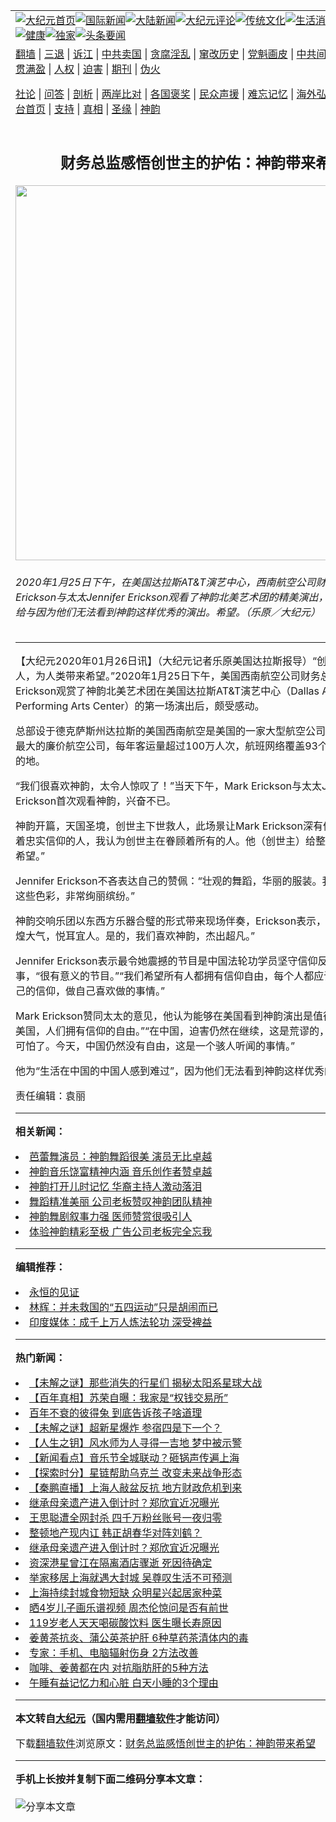 <a name="1" id="1" target="_blank"></a><span id="1"></span>
<table align=center border="0"><tr><td colspan="2" VALIGN=TOP><a href="https://github.com/focbmg344/djy/blob/master/gb/nf1351518.md#1"><img src="https://raw.githubusercontent.com/focbmg344/www/master/t/djy/1.jpg" title="大纪元首页" alt="大纪元首页"></a><a href="https://github.com/focbmg344/djy/blob/master/gb/n24hr.md#1"><img src="https://raw.githubusercontent.com/focbmg344/www/master/t/djy/3.jpg" title="国际新闻" alt="国际新闻"></a><a href="https://github.com/focbmg344/djy/blob/master/gb/nsc413.md#1"><img src="https://raw.githubusercontent.com/focbmg344/www/master/t/djy/4.jpg" title="大陆新闻" alt="大陆新闻"></a><a href="https://github.com/focbmg344/djy/blob/master/gb/news392.md#1"><img src="https://raw.githubusercontent.com/focbmg344/www/master/t/djy/5.jpg" title="大纪元评论" alt="大纪元评论"></a><a href="https://github.com/focbmg344/djy/blob/master/gb/news2007.md#1"><img src="https://raw.githubusercontent.com/focbmg344/www/master/t/djy/6.jpg" title="传统文化" alt="传统文化"></a><a href="https://github.com/focbmg344/djy/blob/master/gb/news2008.md#1"><img src="https://raw.githubusercontent.com/focbmg344/www/master/t/djy/7.jpg" title="生活消费" alt="生活消费"></a><a href="https://github.com/focbmg344/djy/blob/master/gb/ncyule.md#1"><img src="https://raw.githubusercontent.com/focbmg344/www/master/t/djy/8.jpg" title="娱乐休闲" alt="娱乐休闲"></a><a href="https://github.com/focbmg344/djy/blob/master/gb/nsc1002.md#1"><img src="https://raw.githubusercontent.com/focbmg344/www/master/t/djy/9.jpg" title="健康" alt="健康"></a><a href="https://github.com/focbmg344/djy/blob/master/gb/nf6092.md#1"><img src="https://raw.githubusercontent.com/focbmg344/www/master/t/djy/10a.jpg" title="独家" alt="独家"></a><a href="https://github.com/focbmg344/djy/blob/master/gb/nf4514.md#1"><img src="https://raw.githubusercontent.com/focbmg344/www/master/t/djy/12a.jpg" title="头条要闻" alt="头条要闻"></a></td></tr>
<tr><td colspan="2" VALIGN=TOP><a target="_blank" href="https://github.com/focbmg344/www/blob/master/README.md?zsrh#1">翻墙</a> | <a target="_blank" href="https://github.com/focbmg344/djy/blob/master/gb/nf5657.md#1">三退</a> | <a target="_blank" href="https://github.com/focbmg344/djy/blob/master/gb/nf6124.md#1">诉江</a> | <a target="_blank" href="https://github.com/focbmg344/djy/blob/master/gb/nf1176117.md#1">中共卖国</a> | <a target="_blank" href="https://github.com/focbmg344/djy/blob/master/gb/nf5773.md#1">贪腐淫乱</a> | <a target="_blank" href="https://github.com/focbmg344/djy/blob/master/gb/nf1176115.md#1">窜改历史</a> | <a target="_blank" href="https://github.com/focbmg344/djy/blob/master/gb/nf1176107.md#1">党魁画皮</a> | <a target="_blank" href="https://github.com/focbmg344/djy/blob/master/gb/nf1320400.md#1">中共间谍</a> | <a target="_blank" href="https://github.com/focbmg344/djy/blob/master/gb/nf1176114.md#1">破坏传统</a> | <a target="_blank" href="https://github.com/focbmg344/ntdtv/blob/master/gb/prog447_1.md#1">恶贯满盈</a> | <a target="_blank" href="https://github.com/focbmg344/djy/blob/master/gb/ncid278.md#1">人权</a> | <a target="_blank" href="https://github.com/focbmg344/djy/blob/master/gb/nf1176111.md#1">迫害</a> | <a target="_blank" href="https://gitlab.com/szzdlab/mh-qikan/blob/master/README.md#1">期刊</a> | <a target="_blank" href="https://github.com/focbmg344/djy/blob/master/gb/nf5562.md#1">伪火</a></p><p><a target="_blank" href="https://github.com/focbmg344/djy/blob/master/gb/9p.md#1">社论</a> | <a target="_blank" href="https://github.com/focbmg344/djy/blob/master/gb/nf4378.md#1">问答</a> | <a target="_blank" href="https://github.com/focbmg344/djy/blob/master/gb/nf5792.md#1">剖析</a> | <a target="_blank" href="https://github.com/focbmg344/djy/blob/master/gb/nf5735.md#1">两岸比对</a> | <a target="_blank" href="https://github.com/focbmg344/djy/blob/master/gb/nf6119.md#1">各国褒奖</a> | <a target="_blank" href="https://github.com/focbmg344/djy/blob/master/gb/nf6120.md#1">民众声援</a> | <a target="_blank" href="https://github.com/focbmg344/djy/blob/master/gb/nf1188594.md#1">难忘记忆</a> | <a target="_blank" href="https://github.com/focbmg344/djy/blob/master/gb/nf3180.md#1">海外弘传</a> | <a target="_blank" href="https://github.com/focbmg344/djy/blob/master/gb/nf5410.md#1">万人上访</a> | <a target="_blank" href="https://github.com/focbmg344/www/blob/master/README.md?zsrh#1">平台首页</a> | <a target="_blank" href="https://github.com/focbmg344/djy/blob/master/gb/nf4386.md#1">支持</a> | <a target="_blank" href="https://github.com/focbmg344/djy/blob/master/gb/nf4389.md#1">真相</a> | <a target="_blank" href="https://github.com/focbmg344/djy/blob/master/gb/nf5790.md#1">圣缘</a> | <a target="_blank" href="https://github.com/focbmg344/djy/blob/master/gb/nf4786.md#1">神韵</a></td></tr>
<tr><td VALIGN=TOP width="626"><h2 align=center>财务总监感悟创世主的护佑：神韵带来希望</h2>
<img width="600" src="https://i.epochtimes.com/assets/uploads/2020/01/200125190312976-600x400.jpg" />
<h6>2020年1月25日下午，在美国达拉斯AT&T演艺中心，西南航空公司财务总监Mark Erickson与太太Jennifer Erickson观看了神韵北美艺术团的精美演出，他们盛赞神韵给与因为他们无法看到神韵这样优秀的演出。希望。（乐原／大纪元）
</h6>
<hr>
	<p>【大纪元2020年01月26日讯】（大纪元记者乐原美国达拉斯报导）“创世主下世救人，为人类带来希望。”2020年1月25日下午，美国西南航空公司财务总监Mark Erickson观赏了<ahref="https://github.com/focbmg344/djy/blob/master/gb/tag/%E7%A5%9E%E9%9F%B5.md#1">神韵</a>北美艺术团在<ahref="https://github.com/focbmg344/djy/blob/master/gb/tag/%E7%BE%8E%E5%9B%BD%E8%BE%BE%E6%8B%89%E6%96%AFatt%E6%BC%94%E8%89%BA%E4%B8%AD%E5%BF%83.md#1">美国达拉斯AT&amp;T演艺中心</a>（Dallas AT&amp;T Performing Arts Center）的第一场演出后，颇受感动。</p>
<p>总部设于德克萨斯州达拉斯的美国西南航空是美国的一家大型航空公司，也是全世界最大的廉价航空公司，每年客运量超过100万人次，航班网络覆盖93个国内和国际目的地。</p>
<p>“我们很喜欢<ahref="https://github.com/focbmg344/djy/blob/master/gb/tag/%E7%A5%9E%E9%9F%B5.md#1">神韵</a>，太令人惊叹了！”当天下午，Mark Erickson与太太Jennifer Erickson首次观看神韵，兴奋不已。</p>
<p>神韵开篇，天国圣境，创世主下世救人，此场景让Mark Erickson深有体悟，“作为有着忠实信仰的人，我认为创世主在眷顾着所有的人。他（创世主）给整个世界带来了希望。”</p>
<p>Jennifer Erickson不吝表达自己的赞佩：“壮观的<ahref="https://github.com/focbmg344/djy/blob/master/gb/tag/%E8%88%9E%E8%B9%88.md#1">舞蹈</a>，华丽的服装。我真的很喜欢这些色彩，非常绚丽缤纷。”</p>
<p>神韵交响乐团以东西方乐器合璧的形式带来现场伴奏，Erickson表示，“神韵音乐辉煌大气，悦耳宜人。是的，我们喜欢神韵，杰出超凡。”</p>
<p>Jennifer Erickson表示最令她震撼的节目是中国法轮功学员坚守信仰反迫害的故事，“很有意义的节目。”“我们希望所有人都拥有<ahref="https://github.com/focbmg344/djy/blob/master/gb/tag/%E4%BF%A1%E4%BB%B0%E8%87%AA%E7%94%B1.md#1">信仰自由</a>，每个人都应该能够尊崇自己的信仰，做自己喜欢做的事情。”</p>
<p>Mark Erickson赞同太太的意见，他认为能够在美国看到神韵演出是值得庆幸的，“在美国，人们拥有信仰的自由。”“在中国，迫害仍然在继续，这是荒谬的，令人悲痛，太可怕了。今天，中国仍然没有自由，这是一个骇人听闻的事情。”</p>
<p>他为“生活在中国的中国人感到难过”，因为他们无法看到神韵这样优秀的演出。</p>
<p>责任编辑：袁丽</p>
	
<hr>


<strong>相关新闻：</strong>
<li><a href="https://github.com/focbmg344/djy/blob/master/gb/20/1/25/n11819738.md#1">芭蕾舞演员：神韵舞蹈很美 演员无比卓越</a></li>
<li><a href="https://github.com/focbmg344/djy/blob/master/gb/20/1/25/n11819791.md#1">神韵音乐饶富精神内涵 音乐创作者赞卓越</a></li>
<li><a href="https://github.com/focbmg344/djy/blob/master/gb/20/1/25/n11819919.md#1">神韵打开儿时记忆 华裔主持人激动落泪</a></li>
<li><a href="https://github.com/focbmg344/djy/blob/master/gb/20/1/25/n11820231.md#1">舞蹈精准美丽 公司老板赞叹神韵团队精神</a></li>
<li><a href="https://github.com/focbmg344/djy/blob/master/gb/20/1/25/n11820487.md#1">神韵舞剧叙事力强 医师赞赏很吸引人</a></li>
<li><a href="https://github.com/focbmg344/djy/blob/master/gb/20/1/25/n11820544.md#1">体验神韵精彩至极 广告公司老板完全忘我</a></li>
<hr>


<strong>编辑推荐：</strong>
<li><a href="https://github.com/upjkzu3674/www/blob/master/README.md?dfh#9" target="_blank">永恒的见证</a></li><li><a href="https://github.com/tsiac2612/djy/blob/master/gb/18/5/2/n10356748.md#1" target="_blank">林辉：并未救国的“五四运动”只是胡闹而已</a></li><li><a href="https://github.com/upjkzu3674/djy/blob/master/gb/18/10/27/n10812623.md#1" target="_blank">印度媒体：成千上万人炼法轮功 深受裨益</a></li>
<hr>

<strong>热门新闻：</strong>
<li><a href="https://github.com/focbmg344/djy/blob/master/gb/22/4/24/n13719569.md#1">【未解之谜】那些消失的行星们 揭秘太阳系星球大战</a></li>
<li><a href="https://github.com/focbmg344/djy/blob/master/gb/22/4/15/n13712701.md#1">【百年真相】苏荣自曝：我家是“权钱交易所”</a></li>
<li><a href="https://github.com/focbmg344/djy/blob/master/gb/22/4/26/n13721269.md#1">百年不衰的彼得兔 到底告诉孩子啥道理</a></li>
<li><a href="https://github.com/focbmg344/djy/blob/master/gb/22/4/22/n13717306.md#1">【未解之谜】超新星爆炸 参宿四是下一个？</a></li>
<li><a href="https://github.com/focbmg344/djy/blob/master/gb/22/4/21/n13716903.md#1">【人生之钥】风水师为人寻得一吉地 梦中被示警</a></li>
<li><a href="https://github.com/focbmg344/djy/blob/master/gb/22/4/28/n13722662.md#1">【新闻看点】音乐节全城联动？砸锅声传遍上海</a></li>
<li><a href="https://github.com/focbmg344/djy/blob/master/gb/22/4/26/n13721296.md#1">【探索时分】星链帮助乌克兰 改变未来战争形态</a></li>
<li><a href="https://github.com/focbmg344/djy/blob/master/gb/22/4/28/n13722844.md#1">【秦鹏直播】上海人敲盆反抗 地方财政危机到来</a></li>
<li><a href="https://github.com/focbmg344/djy/blob/master/gb/22/4/26/n13721295.md#1">继承母亲遗产进入倒计时？郑欣宜近况曝光</a></li>
<li><a href="https://github.com/focbmg344/djy/blob/master/gb/22/4/27/n13721941.md#1">王思聪遭全网封杀 四千万粉丝账号一夜归零</a></li>
<li><a href="https://github.com/focbmg344/djy/blob/master/gb/22/4/27/n13721863.md#1">整顿地产现内讧 韩正胡春华对阵刘鹤？</a></li>
<li><a href="https://github.com/focbmg344/djy/blob/master/gb/22/4/26/n13721295.md#1">继承母亲遗产进入倒计时？郑欣宜近况曝光</a></li>
<li><a href="https://github.com/focbmg344/djy/blob/master/gb/22/4/27/n13721952.md#1">资深港星曾江在隔离酒店骤逝 死因待确定</a></li>
<li><a href="https://github.com/focbmg344/djy/blob/master/gb/22/4/27/n13721353.md#1">举家移居上海就遇大封城 吴尊叹生活不可预测</a></li>
<li><a href="https://github.com/focbmg344/djy/blob/master/gb/22/4/27/n13722041.md#1">上海持续封城食物短缺 众明星兴起居家种菜</a></li>
<li><a href="https://github.com/focbmg344/djy/blob/master/gb/22/4/27/n13721984.md#1">晒4岁儿子画乐谱视频 周杰伦惊问是否有前世</a></li>
<li><a href="https://github.com/focbmg344/djy/blob/master/gb/22/4/27/n13721404.md#1">119岁老人天天喝碳酸饮料 医生曝长寿原因</a></li>
<li><a href="https://github.com/focbmg344/djy/blob/master/gb/22/4/25/n13720278.md#1">姜黄茶抗炎、蒲公英茶护肝 6种草药茶清体内的毒</a></li>
<li><a href="https://github.com/focbmg344/djy/blob/master/gb/22/4/26/n13721029.md#1">专家：手机、电脑辐射伤身 2方法改善</a></li>
<li><a href="https://github.com/focbmg344/djy/blob/master/gb/22/4/25/n13720269.md#1">咖啡、姜黄都在内 对抗脂肪肝的5种方法</a></li>
<li><a href="https://github.com/focbmg344/djy/blob/master/gb/22/4/22/n13717773.md#1">午睡有益记忆力和心脏 白天小睡的3个理由</a></li>
<hr>

<strong>本文转自<a href="https://www.epochtimes.com">大纪元</a>（国内需用<a href="https://github.com/focbmg344/www/blob/master/README.md#8">翻墙软件</a>才能访问）</strong><p>下载<a href="https://github.com/focbmg344/www/blob/master/README.md#8">翻墙软件</a>浏览原文：<a href="https://www.epochtimes.com/gb/20/1/25/n11821527.htm">财务总监感悟创世主的护佑：神韵带来希望</a></p><hr>

<strong>手机上长按并复制下面二维码分享本文章：</strong><br><br><img src="https://chart.apis.google.com/chart?cht=qr&chs=240x240&choe=UTF-8&chld=M|2&chl=https://github.com/focbmg344/djy/blob/master/gb/20/1/25/n11821527.md%231" title="分享本文章"></td><td VALIGN=TOP><a href="https://github.com/focbmg344/djy/blob/master/gb/16/1/21/n4622075.md?dfh#1" target="_blank"><img src="https://raw.githubusercontent.com/focbmg344/djy/master/gb/300/wei-f1.jpg" title="中共的伪火骗局"  alt="中共的伪火骗局"></a><br><a href="https://github.com/focbmg344/www/blob/master/README.md?dfh#9" target="_blank"><img src="https://raw.githubusercontent.com/focbmg344/djy/master/gb/300/yong-h.jpg" title="永恒的见证"  alt="永恒的见证"></a><br><a href="https://github.com/focbmg344/djy/blob/master/gb/13/9/29/n3974789.md?dfh#1" target="_blank"><img src="https://raw.githubusercontent.com/focbmg344/djy/master/gb/300/shang-lnz.jpg" title="善良女子被中共投男牢"  alt="善良女子被中共投男牢"></a><br><a href="https://github.com/focbmg344/djy/blob/master/gb/16/3/16/n4663449.md?dfh#1" target="_blank"><img src="https://raw.githubusercontent.com/focbmg344/djy/master/gb/300/huo-z3.jpg" title="警卫目击活摘器官"  alt="警卫目击活摘器官"></a><br><a href="https://github.com/focbmg344/djy/blob/master/gb/16/8/7/n8177641.md?dfh#1" target="_blank"><img src="https://raw.githubusercontent.com/focbmg344/djy/master/gb/300/huo-z4.jpg" title="证人描述活摘恐怖"  alt="证人描述活摘恐怖"></a><br><a href="https://github.com/focbmg344/djy/blob/master/gb/10/4/19/n2881569.md?dfh#1" target="_blank"><img src="https://raw.githubusercontent.com/focbmg344/djy/master/gb/300/huo-z1.jpg" title="揭开活摘器官黑幕"  alt="揭开活摘器官黑幕"></a><br><a href="https://github.com/focbmg344/djy/blob/master/gb/10/11/7/n3077476.md?dfh#1" target="_blank"><img src="https://raw.githubusercontent.com/focbmg344/djy/master/gb/300/ma-ks.jpg" title="马克思的成魔之路"  alt="马克思的成魔之路"></a><br><a href="https://github.com/focbmg344/djy/blob/master/gb/14/6/9/n4173977.md?dfh#1" target="_blank"><img src="https://raw.githubusercontent.com/focbmg344/djy/master/gb/300/chang-zs.jpg" title="藏字石 蕴天机"  alt="藏字石 蕴天机"></a><br><a href="https://github.com/focbmg344/djy/blob/master/gb/18/5/10/n10381511.md?dfh#1" target="_blank"><img src="https://raw.githubusercontent.com/focbmg344/djy/master/gb/300/st1.jpg" title="关注三亿人三退"  alt="关注三亿人三退"></a><br><a href="https://github.com/focbmg344/djy/blob/master/gb/18/3/21/n10237682.md?dfh#1" target="_blank"><img src="https://raw.githubusercontent.com/focbmg344/djy/master/gb/300/jie-t.jpg" title="解体中共复兴中华"  alt="解体中共复兴中华"></a><br><a href="https://github.com/focbmg344/djy/blob/master/gb/9/2/9/n2422991.md?dfh#1" target="_blank"><img src="https://raw.githubusercontent.com/focbmg344/djy/master/gb/300/gao-zs.jpg" title="中共迫害良心律师"  alt="中共迫害良心律师"></a><br><a href="https://github.com/focbmg344/djy/blob/master/gb/18/12/9/n10900044.md?dfh#1" target="_blank"><img src="https://raw.githubusercontent.com/focbmg344/djy/master/gb/300/sj1.jpg" title="三百多万人举报江泽民"  alt="三百多万人举报江泽民"></a><br><a href="https://github.com/focbmg344/djy/blob/master/gb/18/8/28/n10672014.md?dfh#1" target="_blank"><img src="https://raw.githubusercontent.com/focbmg344/djy/master/gb/300/sj2.jpg" title="这些官员为何起诉江泽民"  alt="这些官员为何起诉江泽民"></a><br><a href="https://github.com/focbmg344/djy/blob/master/gb/8/12/18/n2367165.md?dfh#1" target="_blank"><img src="https://raw.githubusercontent.com/focbmg344/djy/master/gb/300/liangan.jpg" title="海峡两岸的强烈对比"  alt="海峡两岸的强烈对比"></a><br><a href="https://github.com/focbmg344/djy/blob/master/gb/15/12/10/n4593139.md?dfh#1" target="_blank"><img src="https://raw.githubusercontent.com/focbmg344/djy/master/gb/300/jia-ndzl.jpg" title="加拿大总理的贺信"  alt="加拿大总理的贺信"></a><br><a href="https://github.com/focbmg344/djy/blob/master/gb/11/6/17/n3289382.md?dfh#1" target="_blank"><img src="https://raw.githubusercontent.com/focbmg344/djy/master/gb/300/xiao-wd.jpg" title="探寻真相兼听则明"  alt="探寻真相兼听则明"></a><br><a href="https://github.com/focbmg344/djy/blob/master/gb/18/10/27/n10812623.md?dfh#1" target="_blank"><img src="https://raw.githubusercontent.com/focbmg344/djy/master/gb/300/yindu.jpg" title="印度媒体报道东方"  alt="印度媒体报道东方"></a><br><a href="https://github.com/focbmg344/djy/blob/master/gb/18/6/9/n10469652.md?dfh#1" target="_blank"><img src="https://raw.githubusercontent.com/focbmg344/djy/master/gb/300/xie-j.jpg" title="不一样的海外校园"  alt="不一样的海外校园"></a><br><a href="https://github.com/focbmg344/djy/blob/master/gb/7/4/5/n1669415.md?dfh#1" target="_blank"><img src="https://raw.githubusercontent.com/focbmg344/djy/master/gb/300/li-up.jpg" title="从大师到徒弟的传奇"  alt="从大师到徒弟的传奇"></a><br><a href="https://github.com/focbmg344/djy/blob/master/gb/17/5/26/n9191512.md?dfh#1" target="_blank"><img src="https://raw.githubusercontent.com/focbmg344/djy/master/gb/300/zfl2.jpg" title="亿万人与东方一本奇书"  alt="亿万人与东方一本奇书"></a><br><a href="https://github.com/focbmg344/djy/blob/master/gb/13/11/27/n4020290.md?dfh#1" target="_blank"><img src="https://raw.githubusercontent.com/focbmg344/djy/master/gb/300/zhen-h.jpg" title="大陆见不到的震撼场面"  alt="大陆见不到的震撼场面"></a><br><a href="https://github.com/focbmg344/djy/blob/master/gb/15/7/17/n4482910.md?dfh#1" target="_blank"><img src="https://raw.githubusercontent.com/focbmg344/djy/master/gb/300/dalu-sk.jpg" title="人心向善 大陆当初盛况"  alt="人心向善 大陆当初盛况"></a><br><a href="https://github.com/focbmg344/djy/blob/master/gb/19/1/5/n10955468.md?dfh#1" target="_blank"><img src="https://raw.githubusercontent.com/focbmg344/djy/master/gb/300/zfl1.jpg" title="追寻真理 这书讲什么"  alt="追寻真理 这书讲什么"></a><br><a href="https://github.com/focbmg344/www/blob/master/README.md?dfh#1" target="_blank"><img src="https://raw.githubusercontent.com/focbmg344/djy/master/gb/300/fq1.jpg" title="下载免费翻墙软件"  alt="下载免费翻墙软件"></a><br></td></tr></table>
